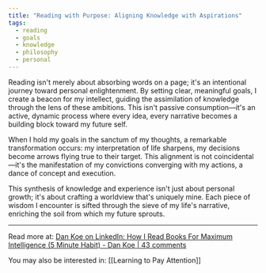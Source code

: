 ```yaml
---
title: "Reading with Purpose: Aligning Knowledge with Aspirations"
tags:
  - reading
  - goals
  - knowledge
  - philosophy
  - personal
---
```

Reading isn't merely about absorbing words on a page; it's an intentional journey toward personal enlightenment. By setting clear, meaningful goals, I create a beacon for my intellect, guiding the assimilation of knowledge through the lens of these ambitions. This isn't passive consumption—it's an active, dynamic process where every idea, every narrative becomes a building block toward my future self.

When I hold my goals in the sanctum of my thoughts, a remarkable transformation occurs: my interpretation of life sharpens, my decisions become arrows flying true to their target. This alignment is not coincidental—it's the manifestation of my convictions converging with my actions, a dance of concept and execution.

This synthesis of knowledge and experience isn't just about personal growth; it's about crafting a worldview that's uniquely mine. Each piece of wisdom I encounter is sifted through the sieve of my life's narrative, enriching the soil from which my future sprouts.

----

Read more at: [Dan Koe on LinkedIn: How I Read Books For Maximum Intelligence (5 Minute Habit) - Dan Koe | 43 comments](https://www.linkedin.com/posts/thedankoe_how-i-read-books-for-maximum-intelligence-activity-7045425591340171264-aju2/)

You may also be interested in: [[Learning to Pay Attention]]